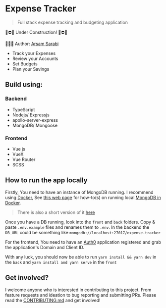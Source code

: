 # Expense Tracker

> Full stack expense tracking and budgeting application

🚧⛔️🚧 Under Construction! 🚧⛔️🚧

👨🏻‍💻 Author: [Arsam Sarabi](http://arsam.io)

- Track your Expenses
- Review your Accounts
- Set Budgets
- Plan your Savings

## Build using:

### Backend

- TypeScript
- Nodejs/ Expressjs
- apollo-server-express
- MongoDB/ Mongoose

### Frontend

- Vue js
- VueX
- Vue Router
- SCSS

## How to run the app locally

Firstly, You need to have an instance of MongoDB running. I recommend using [Docker](https://www.docker.com/get-started), See [this web page](https://cloudnweb.dev/2019/11/how-to-run-mongodb-as-a-docker-container-in-development/) for how-to(s) on running local [MongoDB in Docker](https://hub.docker.com/_/mongo).

> There is also a short version of it [here](https://github.com/arsamsarabi/expense-tracker/blob/master/back/README.md)

Once you have a DB running, look into the `front` and `back` folders. Copy & paste `.env.example` files and renames them to `.env`.
In the backend the `DB_URL` could be something like `mongodb://localhost:27017/expense-tracker`

For the frontend, You need to have an [Auth0](https://auth0.com/) application registered and grab the application's Domain and Client ID.

With any luck, you should now be able to run `yarn install && yarn dev` in the `back` and `yarn install and yarn serve` in the `front`

## Get involved?

I welcome anyone who is interested in contributing to this project. From feature requests and ideation to bug reporting and submitting PRs. Please read the [CONTRIBUTING.md](./CONTRIBUTING.md) and get involved!
